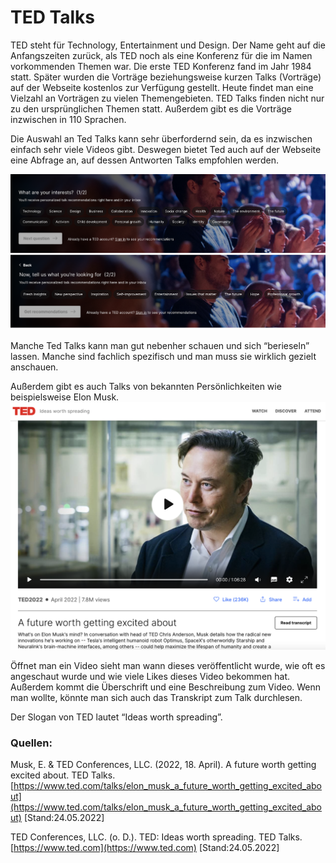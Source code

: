 # TED Talks
TED steht für Technology, Entertainment und Design. Der Name geht  auf die Anfangszeiten zurück, als TED noch als eine Konferenz für die im Namen vorkommenden Themen war. Die erste TED Konferenz fand im Jahr 1984 statt. Später wurden die Vorträge beziehungsweise kurzen Talks (Vorträge) auf der Webseite kostenlos zur Verfügung gestellt. Heute findet man eine Vielzahl an Vorträgen zu vielen Themengebieten. TED Talks finden nicht nur zu den ursprünglichen Themen statt. Außerdem gibt es die Vorträge inzwischen in 110 Sprachen.  

Die Auswahl an Ted Talks kann sehr überfordernd sein, da es inzwischen einfach sehr viele Videos gibt. Deswegen bietet Ted auch auf der Webseite eine Abfrage an, auf dessen Antworten Talks empfohlen  werden.  

![Abfrage 1/2](./images/Bild_1.png)
![Abfrage 2/2](./images/Bild_2.png)

Manche Ted Talks kann man gut nebenher schauen und sich “berieseln” lassen. Manche sind fachlich spezifisch und man muss sie wirklich gezielt anschauen.  

Außerdem gibt es auch Talks von bekannten Persönlichkeiten wie beispielsweise Elon Musk.  
![Screenshot TED Talk mit Elon Musk](./images/Bild_3.png)

Öffnet man ein Video sieht man wann dieses veröffentlicht wurde, wie oft es angeschaut wurde und wie viele Likes dieses Video bekommen hat. Außerdem kommt die Überschrift und eine Beschreibung zum Video. Wenn man wollte, könnte man sich auch das Transkript zum Talk durchlesen.  

Der Slogan von TED lautet “Ideas worth spreading”.  

### Quellen:
Musk, E. & TED Conferences, LLC. (2022, 18. April). A future worth getting excited about. TED Talks. [https://www.ted.com/talks/elon_musk_a_future_worth_getting_excited_about](https://www.ted.com/talks/elon_musk_a_future_worth_getting_excited_about) [Stand:24.05.2022]  

TED Conferences, LLC. (o. D.). TED: Ideas worth spreading. TED Talks. [https://www.ted.com](https://www.ted.com) [Stand:24.05.2022]
